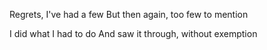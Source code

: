 Regrets, I've had a few
But then again, too few to mention

I did what I had to do
And saw it through, without exemption
